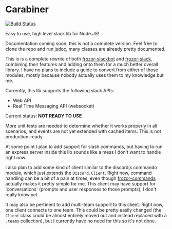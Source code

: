 # Carabiner

[![Build Status](https://travis-ci.org/ArcticZeroo/carabiner.svg?branch=master)](https://travis-ci.org/ArcticZeroo/carabiner)

Easy to use, high level slack lib for Node.JS!

Documentation coming soon, this is not a complete version. Feel free to clone the repo and run jsdoc, many classes are already pretty documented.

This is is a complete rewrite of both [frozor-slackbot](https://github.com/ArcticZeroo/frozor-slackbot) and [frozor-slack](https://github.com/ArcticZeroo/frozor-slack), combining their features and adding onto them for a much better overall library. I have no plans to include a guide to convert from either of those modules, mostly because nobody actually uses them to my knowledge but me. 

Currently, this lib supports the following slack APIs:
* Web API
* Real Time Messaging API (websocket)

Current status: **NOT READY TO USE**

More unit tests are needed to determine whether it works properly in all scenarios, and events are not yet extended with cached items. This is not production-ready.

At some point I plan to add support for slash commands, but having to run an express server inside this lib sounds like a mess I don't want to handle right now.

I also plan to add some kind of client similar to the discordjs commando module, which just extends the `Discord.Client`. Right now, command handling can be a bit of a pain at times, even though [frozor-commands](https://github.com/ArcticZeroo/frozor-commands) actually makes it pretty simple for me. This client may have support for 'conversations' (prompts and user responses to those prompts), I don't really know yet. 

It may also be pertinent to add multi-team support to this client. Right now, one client connects to one team. This could be pretty easily changed (the `Client` class could be almost entirely moved out and instead replaced with a `.teams` collection), but I currently have no need for this so it's not done.